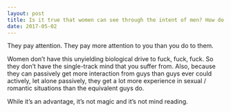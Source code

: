 ```yaml
---
layout: post
title: Is it true that women can see through the intent of men? How do they do that?
date: 2017-05-02
---
```


<p>They pay attention. They pay more attention to you than you do to them.</p><p>Women don’t have this unyielding biological drive to fuck, fuck, fuck. So they don’t have the single-track mind that you suffer from. Also, because they can passively get more interaction from guys than guys ever could actively, let alone passively, they get a lot more experience in sexual / romantic situations than the equivalent guys do.</p><p>While it’s an advantage, it’s not magic and it’s not mind reading.</p>
